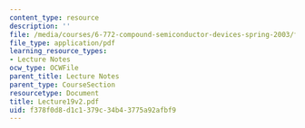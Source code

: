 ```yaml
---
content_type: resource
description: ''
file: /media/courses/6-772-compound-semiconductor-devices-spring-2003/f378f0d8d1c1379c34b43775a92afbf9_Lecture19v2.pdf
file_type: application/pdf
learning_resource_types:
- Lecture Notes
ocw_type: OCWFile
parent_title: Lecture Notes
parent_type: CourseSection
resourcetype: Document
title: Lecture19v2.pdf
uid: f378f0d8-d1c1-379c-34b4-3775a92afbf9
---
```


